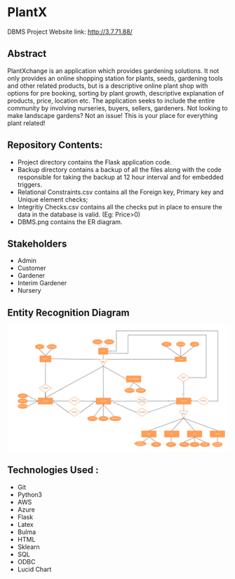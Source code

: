 # PlantX
DBMS Project
Website link: http://3.7.71.88/

## Abstract
PlantXchange is an application which provides gardening solutions.
It not only provides an online shopping station for plants, seeds, gardening tools and other related products, but is a descriptive online plant shop with options for pre booking, sorting by plant growth, descriptive explanation of products, price, location etc. The application seeks to include the entire community by involving nurseries, buyers, sellers, gardeners. Not looking to make landscape gardens? Not an issue! This is your place for everything plant related! 

## Repository Contents:
* Project directory contains the Flask application code.
* Backup directory contains a backup of all the files along with the code responsible for taking the backup at 12 hour interval and for embedded triggers.
* Relational Constraints.csv contains all the Foreign key, Primary key and Unique element checks;
* Integritiy Checks.csv contains all the checks put in place to ensure the data in the database is valid. (Eg: Price>0)
* DBMS.png contains the ER diagram.

## Stakeholders
* Admin
* Customer
* Gardener
* Interim Gardener
* Nursery

## Entity Recognition Diagram

<p align="center">
  <img src="DBMS.png">
</p>

## Technologies Used : 
* Git
* Python3 
* AWS
* Azure
* Flask
* Latex
* Bulma
* HTML
* Sklearn
* SQL
* ODBC
* Lucid Chart


